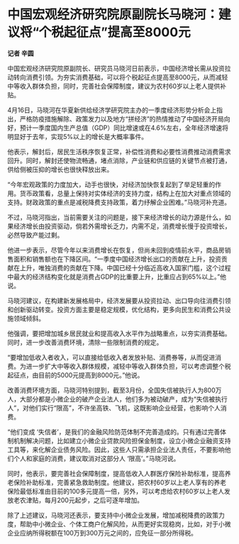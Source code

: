 # 中国宏观经济研究院原副院长马晓河：建议将“个税起征点”提高至8000元

**记者 辛圆**

中国宏观经济研究院原副院长、研究员马晓河日前表示，中国经济增长需从投资拉动转向消费引领。为夯实消费基础，可以将个税起征点提高至8000元，从而减轻中等收入群体负担，同时，完善社会保障制度，建议为农村60岁以上老人提供补贴。

4月16日，马晓河在华夏新供给经济学研究院主办的一季度经济形势分析会上指出，严格防疫措施解除、政策发力以及地方“拼经济”的热情推动了中国经济开局向好，预计一季度国内生产总值（GDP）同比增速或在4.6%左右，全年经济增速将明显好于去年，实现5%以上的增长是大概率事件。

他表示，解封后，居民生活秩序恢复正常，补偿性消费和必要性消费推动消费需求回升。同时，解封还使物流畅通，堵点消除，产业链和供应链的关键节点被打通，供给侧被压抑的增长也很快释放出来。

“今年宏观政策的力度加大，动手也很快，对经济加快恢复起到了举足轻重的作用。货币政策看，总量上保持对实体经济的支持力度，结构上在加大对重点领域的支持。财政政策的重点是减税降费支持政策，着力纾解企业困难。”马晓河补充道。

不过，马晓河指出，当前需要关注的问题是，接下来经济增长的动力源是什么，如果经济增长由投资驱动，倘若外需增长乏力，内需不足，消费增长慢于投资增长，必然导致产能过剩。

他进一步表示，尽管今年以来消费增长在恢复，但尚未回到疫情前水平，商品房销售面积和销售额也在下降区间。“一季度中国经济增长出口的贡献在上升，投资贡献在上升，唯独消费的贡献在下降。中国已经十分临近高收入国家门槛，这个过程中最大的经济结构变化就是消费占GDP的比重要上升，比重应占到65%以上。”他说。

马晓河建议，在构建新发展格局中，经济发展要从投资拉动、出口导向往消费引领和创新驱动转变。投资方面主要是稳定规模，优化结构，更多向民生和消费公共设施领域倾斜。

他强调，要把增加城乡居民就业和提高收入水平作为战略重点，以夯实消费基础。同时，进一步改善消费环境，清除一些限制消费的规定。

“要增加低收入者收入，可以直接给低收入者发放补贴、消费券等，从而促进消费。为进一步扩大中等收入群体规模，减轻中等收入群体负担，可以考虑调整个税起征点，由目前的5000元提高到8000元。”他说。

改善消费环境方面，马晓河特别提到，截至3月份，全国失信被执行人为800万人，大部分都是小微企业的破产企业法人，他们多为被动破产，成为“失信被执行人”，对他们实行“限高”，不许坐高铁、飞机，这既影响企业经营，也影响个人消费。

“他们变成
‘失信者’，是我们的金融风险防范体制不完善造成的。只有通过完善体制机制解决问题，比如建立小微企业贷款风险担保金制度，设立小微企业融资支持工具等，来化解企业债务风险。因此，这些人只需承担企业法人责任，不要影响他们个人和家庭的消费，建议取消对这部分人
‘限高’。”马晓河说。

同时，他表示，要完善社会保障制度，提高低收入人群医疗保险补助标准，提高养老保险补助标准，完善紧急救助制度。他建议，把农村60岁以上老人享有的养老保险最低标准由目前的100多元提高一倍，另外，可以考虑给农村60岁以上老人发放老农津贴，每月200元起步，之后可逐年增加。

除了上述建议，马晓河还表示，要支持中小微企业发展，增加减税降费的政策力度，帮助中小微企业、个体工商户化解风险，从而更好实现稳岗，比如，对于小微企业应纳所得税额在100万到300万元之间的，应免征一部分所得税。

